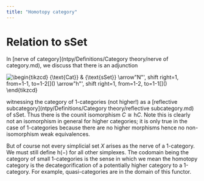 ```yaml
---
title: "Homotopy category"
---
```


# Relation to sSet
In [nerve of category](ntpy/Definitions/Category theory/nerve of category.md), we discuss that there is an adjunction

  
<img align="center" src="https://i.upmath.me/svg/%5Cbegin%7Btikzcd%7D%0A%09%7B%5Ctext%7BCat%7D%7D%20%26%20%7B%5Ctext%7BsSet%7D%7D%0A%09%5Carrow%5B%22N%22'%2C%20shift%20right%3D1%2C%20from%3D1-1%2C%20to%3D1-2%5D%0A%09%5Carrow%5B%22h%22'%2C%20shift%20right%3D1%2C%20from%3D1-2%2C%20to%3D1-1%5D%0A%5Cend%7Btikzcd%7D" alt="\begin{tikzcd} {\text{Cat}} &amp; {\text{sSet}} \arrow&quot;N&quot;', shift right=1, from=1-1, to=1-2[]() \arrow&quot;h&quot;', shift right=1, from=1-2, to=1-1[]() \end{tikzcd}" />

witnessing the category of 1-categories (not higher!) as a [reflective subcategory](ntpy/Definitions/Category theory/reflective subcategory.md) of $\text{sSet}$. Thus there is the counit isomorphism $C\cong \text{h}C$. Note this is clearly not an isomorphism in general for higher categories; it is only true in the case of 1-categories because there are no higher morphisms hence no non-isomorphism weak equivalences.

But of course not every simplicial set $X$ arises as the nerve of a 1-category. We must still define $\text{h}(-)$ for all other simplexes. The codomain being the category of small 1-categories is the sense in which we mean the homotopy category is the decategorification of a potentially higher category to a 1-category. For example, quasi-categories are in the domain of this functor.



